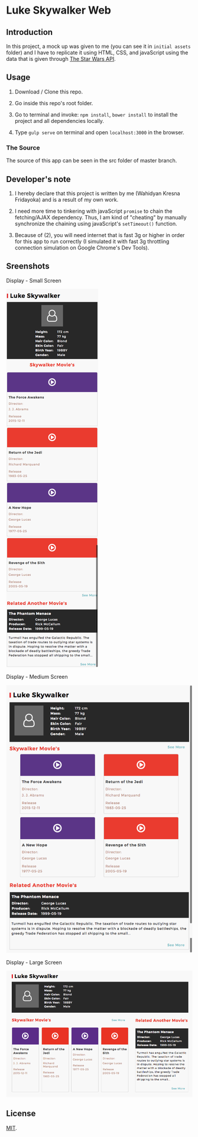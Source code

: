 # Luke Skywalker Web

## Introduction

In this project, a mock up was given to me (you can see it in `initial assets` folder) and I have to replicate it using HTML, CSS, and javaScript using the data that is given through [The Star Wars API](https://swapi.co/).

## Usage

1. Download / Clone this repo.

2. Go inside this repo's root folder.

3. Go to terminal and invoke: `npm install`, `bower install` to install the project and all dependencies locally.

4. Type `gulp serve` on terminal and open `localhost:3000` in the browser.

### The Source

The source of this app can be seen in the src folder of master branch. 

## Developer's note

1. I hereby declare that this project is written by me (Wahidyan Kresna Fridayoka) and is a result of my own work.

2. I need more time to tinkering with javaScript `promise` to chain the fetching/AJAX dependency. Thus, I am kind of "cheating" by manually synchronize the chaining using javaScript's `setTimeout()` function.

3. Because of (2), you will need internet that is fast 3g or higher in order for this app to run correctly (I simulated it with fast 3g throttling connection simulation on Google Chrome's Dev Tools).

## Sreenshots

Display - Small Screen

![screenshot 1](screenshots/screenshot_small_screen.png)

Display - Medium Screen

![screenshot 2](screenshots/screenshot_medium_screen.png)

Display - Large Screen

![screenshot 3](screenshots/screenshot_large_screen.png)

## License

[MIT](https://en.wikipedia.org/wiki/MIT_License).